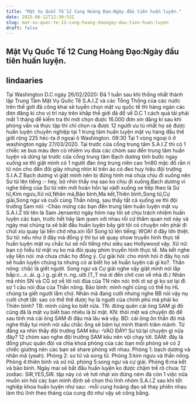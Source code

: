 ```yaml
---
title: "Mật Vụ Quốc Tế 12 Cung Hoàng Đạo:Ngày đầu tiên huấn luyện."
date: 2025-06-12T12:30:53Z
slug: mat-vu-quoc-te-12-cung-hoang-daongay-dau-tien-huan-luyen
draft: false
---
```


## Mật Vụ Quốc Tế 12 Cung Hoàng Đạo:Ngày đầu tiên huấn luyện.

## lindaaries

Tại Washington D.C ngày 26/02/2020:
Đã 1 tuần sau khi thống nhất thành lập Trung Tâm Mật Vụ Quốc Tế S.A.I.Z và các Tổng Thống của các nước trên thế giới đã công khai sẽ tuyển chọn mật vụ quốc tế thì hàng ngàn các đơn đăng kí cho vị trí này trên khắp thế giới đã đổ về D.C 1 cách quá tải phải mất 1 tháng để kiểm tra thì mới chọn được 16.000 đơn xin đăng kí sau khi phỏng vấn và thực tập thì chỉ chọn ra được 12 người ưu tú nhất họ sẽ được huấn luyện chuyên nghiệp tại 1 trung tâm huấn luyện mật vụ hàng đầu thế giới rộng 225 héc-ta ở ngoại ô Washington.
09:30 Tại 1 vùng ngoại ô ở washington ngày 27/03/2020.
Tại trước cửa cổng trung tâm S.A.I.Z thì có 1 chiếc xe bus màu đen có nhiêm vụ đưa các chòm sao đến trung tâm huấn luyện và dừng lại trước cửa cổng trung tâm Bạch dương tính bước ngay xuống xe thì giật mình có 1 người đàn ông trung niên cao 1m80 mặc đồ rằn ri từ nón cho đến đôi giày nhưng nhìn kĩ trên áo có đeo huy hiệu đội trưởng S.I.A.Z Bạch dương vì giật mình nên bị đứng hình mà chưa chịu đi xuống nên Sư tử lên tiếng :- hey, bộ nhìn thấy ma sao ko chịu đi xuống.Bạch dương vì nghe tiếng của Sư tử nên mới hoàn hồn lại vàđi xuống xe tiếp theo là Sư tử,Kim ngưu,Xử nữ,Nhân mã,Bảo bình,Ma kết,Thiên bình,Song tử,Cự giải,Song ngư và cuối cùng Thần nông, sau thấy tất cả xuống xe thì đội trưởng Sam nói:
-Chào mừng các bạn đến trung tâm huấn luyện mật vụ S.A.I.Z tôi tên là Sam Jensentừ ngày hôm nay tôi sẽ chịu trách nhiệm huấn luyện các bạn, trước hết hãy làm quen với nhau rồi cứ thăm quan nơi này và ngày mai chúng ta sẽ bắt đầu huấn luyện bây giờ tôi có chuyện nên phải đi chút xíu quay lại liền chờ nha.xin lỗi!
Song tử lên tiếng: WOA! ở đây lớn thiệt.
Sư tử: nếu như ở đây mà đồng ý thì tui sẽ quay show truyền hình thực tế huấn luyện mật vụ chắc tui sẽ nổi tiếng như siêu sao Hollywood vậy.
Xử nữ: bạn có hiểu từ mật vụ ko mà đòi quay phim truyền hình thực tế.
Ma kết nghe vậy liền nói: mà chưa chắc họ đồng ý.
Cự giải hỏi: cho mình hỏi ở đây họ nói sẽ huấn luyện chúng ta nhưng có ai biết họ sẽ huấn luyện cái gì ko?.
Thần nông: chắc là giết người.
Song ngư và Cự giải nghe vậy giật mình nói lắp bắp:c...c..ái..g..ì g..gi.ết n..ng..ười.(T_T má ơi đến chở con về nhà đi.)
Nhân mã nhìn SN và CG sợ về lời nói đùa của TN nên nói: trời ơi sợ gì ko sợ lại đi sợ 1 câu nói đùa của Thần nông.
Bảo bình: mình nghĩ cũng có thể họ HL chúng ta giết người lắm chứ.
Nhân mã đang cười nhưng nghe BB nói vậy nụ cười chợt tắt: sao có thể thế được họ là người của chính phủ mà phải ko Thiên bình?
TB: mình cũng ko biết nữa.
TN: đừng quên cái ông SAM gì đó cũng đã là mật vụ biết bao nhiêu là bí mật.
KN: thôi mệt wá chuyện đó để sau tính mà cái ông SAM đi đâu mà lâu wá vậy.
BD: cái ông ôn thần đó mà nghe thấy tụi mình nói xấu chắc ổng sẽ băm tụi mình thành trăm mảnh.
Từ đằng xa nhìn thấy đội trưởng SAM kêu:
-VÀO ĐÂY!
Sư tử:lại chuyện gì nữa đây?
12 chòm sao nghe đội trưởng SAM kêu nên vội chạy tới.
SAM: đây là đồng phục quân đội và chìa khoá phòng của các bạn mỗi phòng sẽ có 2 chiếc giường nên các bạn sẽ share phòng với nhau.
Phòng 1: bạch dương và nhân mã (yeah).
Phòng 2: sư tử và song tử.
Phòng 3:kim ngưu và thần nông.
Phòng 4:thiên bình và xử nữ.
phòng 5:song ngư và cự giải.
Phòng 6:ma kết và bảo bình.
Ngày mai sẽ bắt đầu huấn luyện ko được chậm trể rõ chưa:
12 zodiac: SIR,YES,SIR. 
tập này có vẻ hơi nhạt xin đừng ném đá  còn 1 việc nữa muốn xin hỏi các bạn mình định sẽ chọn thủ lĩnh nhóm S.A.I.Z sau khi tốt nghiệp khoa huấn luyện như sau:
-mỗi cung hoàng đạo sẽ thay phiên nhau làm thủ lĩnh theo tháng của cung đó như vậy sẽ công bằng.